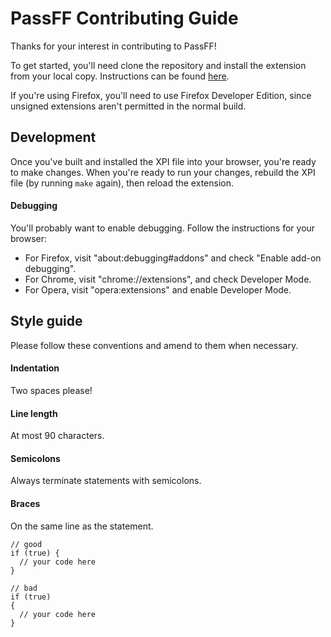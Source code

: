 # PassFF Contributing Guide

Thanks for your interest in contributing to PassFF!

To get started, you'll need clone the repository and install the extension from your local copy. Instructions can be found [here](INSTALLATION.md#latest-from-github).

If you're using Firefox, you'll need to use Firefox Developer Edition, since unsigned extensions aren't permitted in the normal build.

## Development
Once you've built and installed the XPI file into your browser, you're ready to make changes. When you're ready to run your changes, rebuild the XPI file (by running `make` again), then reload the extension.

#### Debugging
You'll probably want to enable debugging. Follow the instructions for your browser:
- For Firefox, visit "about:debugging#addons" and check "Enable add-on debugging".
- For Chrome, visit "chrome://extensions", and check Developer Mode.
- For Opera, visit "opera:extensions" and enable Developer Mode.


## Style guide
Please follow these conventions and amend to them when necessary.

#### Indentation
Two spaces please!

#### Line length
At most 90 characters.

#### Semicolons
Always terminate statements with semicolons.

#### Braces

On the same line as the statement.

```
// good
if (true) {
  // your code here
}

// bad
if (true)
{
  // your code here
}
```

